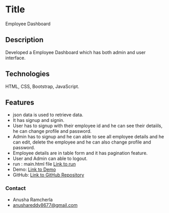 
# Title 
 Employee Dashboard
## Description 
Developed a Employee Dashboard which has both admin and user interface.

## Technologies  
HTML, CSS, Bootstrap, JavaScript.
## Features 
- json data is used to retrieve data.
- It has signup and signin.
- User has to signup with their employee id and he can see their detaiils, he can change profile and password.
- Admin has to signup and he can able to see all employee details and he can edit, delete the employee and he can also change profile and password.
- Employee details are in table form and it has pagination feature.
- User and Admin can able to logout.
- run : main.html file  [Link to run](https://github.com/RAMCHERLAANUSHA/Documentation/blob/master/main.html)
- Demo: [Link to Demo](https://github.com/RAMCHERLAANUSHA/Documentation/blob/master/documentation.mp4)
- GitHub: [Link to GitHub Repository](https://github.com/RAMCHERLAANUSHA/Employee-Dashboard)
### Contact
- Anusha Ramcherla
- anushareddy8677@gmail.com

